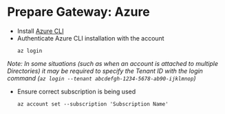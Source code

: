 # Prepare Gateway: Azure

- Install [Azure CLI](https://docs.microsoft.com/en-us/cli/azure/install-azure-cli-linux?pivots=dnf)
- Authenticate Azure CLI installation with the account
    ```shell
    az login
    ```

_Note: In some situations (such as when an account is attached to multiple Directories) it may be required to specify the Tenant ID with the login command (`az login --tenant abcdefgh-1234-5678-ab90-ijklmnop`)_

- Ensure correct subscription is being used
    ```shell
    az account set --subscription 'Subscription Name'
    ```
